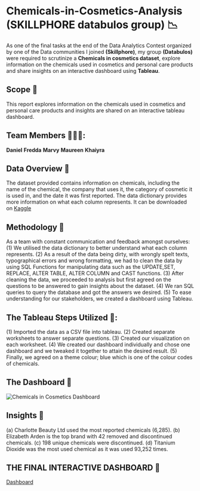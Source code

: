 # Chemicals-in-Cosmetics-Analysis (SKILLPHORE databulos group) :chart_with_downwards_trend:
As one of the final tasks at the end of the Data Analytics Contest organized by one of the Data communities I joined **(Skillphore)**, my group **(Databulos)** were required to
scrutinize a **Chemicals in cosmetics dataset**, explore information on the chemicals used in cosmetics and personal care products and share insights on an interactive dashboard
using **Tableau**.
## Scope :page_with_curl:
This report explores information on the chemicals used in cosmetics and personal care products and insights are shared on an interactive tableau dashboard.
## Team Members 🧑‍🤝‍🧑:
**Daniel**
**Fredda**
**Marvy**
**Maureen**
**Khaiyra**

## Data Overview :scroll:
The dataset provided contains information on chemicals, including the name of the chemical, the company that uses it, the category of cosmetic it is used in, 
and the date it was first reported. 
The data dictionary provides more information on what each column represents.
It can be downloaded on [Kaggle](http://www.kaggle.com)

## Methodology 📖
As a team with constant communication and feedback amongst ourselves:
 (1) We utilised the data dictionary to better understand what each column represents.
 (2) As a result of the data being dirty, with wrongly spelt texts, typographical errors and wrong formatting, we had to clean the data by using SQL Functions for manipulating data such as the UPDATE,SET, REPLACE, ALTER TABLE, ALTER COLUMN and CAST functions.
 (3) After cleaning the data, we proceeded to analysis but first agreed on the questions to be answered to gain insights about the dataset.
 (4) We ran SQL queries to query the database and got the answers we desired.
 (5) To ease understanding for our stakeholders,  we created a dashboard using Tableau.
                            
## The Tableau Steps Utilized 🎨:
(1) Imported the data as a CSV file into tableau.
(2) Created separate worksheets to answer separate questions.
(3) Created our visualization on each worksheet.
(4) We created our dashboard individually and chose one dashboard and we tweaked it together to attain the desired result. 
(5) Finally, we agreed on a theme colour; blue which is one of the colour codes of chemicals.

## The Dashboard 🎨

![Chemicals in Cosmetics Dashboard](https://github.com/Marvykeys/Chemicals-in-Cosmetics-Analysis/assets/130637591/bd8fb788-9ee3-4b54-b523-25bee6c90bc4)

## Insights 🔬
(a) Charlotte Beauty Ltd used the most reported chemicals (6,285).
(b) Elizabeth Arden is the top brand with 42 removed and discontinued chemicals.
(c) 198 unique chemicals were discontinued.
(d) Titanium Dioxide was the most used chemical as it was used 93,252 times.


## THE FINAL INTERACTIVE DASHBOARD :art:
[Dashboard](https://public.tableau.com/views/ChemicalsInCosmetics_16777095531370/Dashboard1?:language=en-US&:display_count=n&:origin=viz_share_link)
